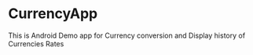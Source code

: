 # CurrencyApp

This is Android Demo app for Currency conversion and Display history of Currencies Rates
